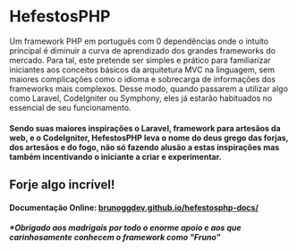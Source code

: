 # HefestosPHP
Um framework PHP em português com 0 dependências onde o intuito principal é diminuir a curva de aprendizado dos grandes frameworks do mercado. Para tal, este pretende ser simples e prático para familiarizar iniciantes aos conceitos básicos da arquitetura MVC na linguagem, sem maiores complicações como o idioma e sobrecarga de informações dos frameworks mais complexos. Desse modo, quando passarem a utilizar algo como Laravel, CodeIgniter ou Symphony, eles já estarão habituados no essencial de seu funcionamento.

#### Sendo suas maiores inspirações o Laravel, framework para artesãos da web, e o CodeIgniter, HefestosPHP leva o nome do deus grego das forjas, dos artesãos e do fogo, não só fazendo alusão a estas inspirações mas também incentivando o iniciante a criar e experimentar.

## Forje algo incrível!

#### Documentação Online: <a href="https://brunoggdev.github.io/hefestosphp-docs/" target="_blank">brunoggdev.github.io/hefestosphp-docs/</a>

##### *Obrigado aos madrigais por todo o enorme apoio e aos que carinhosamente conhecem o framework como "Fruno"
